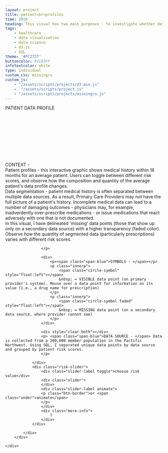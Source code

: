 ```yaml
---
layout: project
title: patient<br>profiles
time: 2016
heading: This visual has two main purposes - to investigate whether data segmentation (that is, separation of patient records among multiple data sources) is a prevalent issue in healthcare, and at a broader level, to illustrate the composition and quantity of patient data at different risk values.<br>Click the question mark for more information on how to interpret the chart. Analysis done on SQL, and visual created w/ d3.js.
tags:
    - healthcare
    - data visualization
    - data science
    - d3.js
    - SQL
theme: '#FC2727'
buttoncolor: #1C85FF
infotextcolor: white
type: individual
custom_css: missingrx
custom_js:  
    - "/assets/scripts/projects/d3.min.js"   
    -  "/assets/scripts/project.js"      
    - "/assets/scripts/projects/missingrx.js"
---
```


<section class="block block-data-visual noshadow">
    <div class="chartwrapper">
        <div class="chart-header">PATIENT DATA PROFILE</div>    
        <div style="clear:both"></div>
        <div class="chart-height-holder">
            <div class="chart-tooltip-holder">
                <svg class="chart">  
                    <g class="rectholder"></g>
                </svg>
                <div class="info-popup">
                     <p> <span class="span-blue">CONTEXT</span> - 
                     <br>  Patient profiles - 
                      this interactive graphic shows medical history within 18 months for an average patient. Users can toggle between different risk scores, and observe how the composition and quantity of the average patient's data profile changes.
                      <br>
                     Data segmentation - patient medical history is often separated between multiple data sources. As a result, Primary Care Providers may not have the full picture of a patient's history. Incomplete medical data can lead to a number of damaging outcomes - physicians may, for example, inadverdently over-prescribe medications - or issue medications that react adversely with one that is not documented. 
                     <br>In this visual, I have delineated 'missing' data points (those that show up only on a secondary data source) with a higher transparency (faded color). Observe how the quantity of segmented data (particularly prescriptions) varies with different risk scores.
                     
                    </p>    
            
                    <div> 
                        <p><span class="span-blue">SYMBOLS - </span></p>
                        <p class="innerp"> 
                            <span class="circle-symbol" style="float:left"></span>
                            &nbsp; = VISIBLE data point (on primary provider's system). Mouse over a data point for information on its value (i.e., a drug name for prescription) 
                        </p> 
                        <p class="innerp"> 
                            <span class="circle-symbol faded" style="float:left"></span>
                            &nbsp; = MISSING data point (on a secondary data source, where provider cannot see)
                        </p> 
                    </div>   
                    
                    <div style="clear:both"></div>
                    <p> <span class="span-blue">DATA SOURCE - </span> Data is collected from a 200,000 member population in the Pactific Northwest. Using SQL, I separated unique data points by data source and grouped by patient risk scores. 
                    </p>
<!--                    <div class="close-button">+</div>-->
                </div>
                <div class="risk-slider"> 
                    <div class="slider-label toggle">choose risk value</div>                    
                    <div class="slider">
                    </div>
                    <div class="slider-label animate">
                    <p class="btn-border">or <span class="under">animate</span>
                    </p>
                    </div>     
                    <div class="more-info">
                        ?
                    </div>                    
                </div>
                
            </div>            
        </div> 
        
    </div>  
</section>